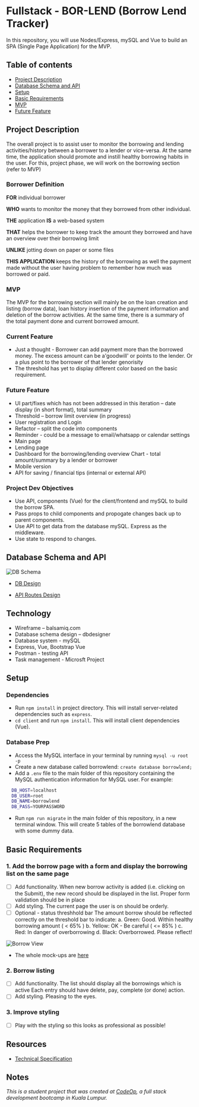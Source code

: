 # Fullstack - BOR-LEND (Borrow Lend Tracker)

In this repository, you will use Nodes/Express, mySQL and Vue to build an SPA (Single Page Application) for the MVP.

## Table of contents

* [Project Description](#project-description)
* [Database Schema and API](#database-schema-and-api)
* [Setup](#setup)
* [Basic Requirements](#basic-requirements)
* [MVP](#mvp)
* [Future Feature](#future_feature)

## Project Description

The overall project is to assist user to monitor the borrowing and lending activities/history between a borrower to a lender or vice-versa. At the same time, the application should promote and instill healthy borrowing habits in the user. For this, project phase, we will work on the borrowing section (refer to MVP)  

### Borrower Definition

**FOR** individual borrower

**WHO** wants to monitor the money that they borrowed from other individual.

**THE** application **IS** a web-based system

**THAT** helps the borrower to keep track the amount they borrowed and have an overview over their borrowing limit

**UNLIKE** jotting down on paper or some files

**THIS APPLICATION** keeps the history of the borrowing as well the payment made without the user having problem to remember how much was borrowed or paid.

### MVP

The MVP for the borrowing section will mainly be on the loan creation and listing (borrow data), loan history insertion of the payment information and deletion of the borrow activities. At the same time, there is a summary of the total payment done and current borrowed amount.

### Current Feature

* Just a thought - Borrower can add payment more than the borrowed money. The excess amount can be a'goodwill' or points to the lender. Or a plus point to the borrower of that lender genorisity
* The threshold has yet to display different color based on the basic requirement.

### Future Feature

* UI part/fixes which has not been addressed in this iteration – date display (in short format), total summary
* Threshold – borrow limit overview (in progress)
* User registration and Login
* Refactor – split the code into components
* Reminder - could be a message to email/whatsapp or calendar settings
* Main page
* Lending page
* Dashboard for the borrowing/lending overview
  Chart - total amount/summary by a lender or borrower
* Mobile version
* API for saving / financial tips (internal or external API)

### Project Dev Objectives

* Use API, components (Vue) for the client/frontend and mySQL to build the borrow SPA.
* Pass props to child components and propogate changes back up to parent components.
* Use API to get data from the database mySQL. Express as the middleware.
* Use state to respond to changes.

## Database Schema and API

![DB Schema](docs/proj1_db_scheme.PNG)

* [DB Design](https://app.dbdesigner.net/dashboard#)

* [API Routes Design](https://docs.google.com/document/d/1Wg9DPmdZhoawXzJmP_82v_M2K7jV_KZY/edit)

## Technology

* Wireframe – balsamiq.com
* Database schema design – dbdesigner
* Database system - mySQL
* Express, Vue, Bootstrap Vue
* Postman - testing API
* Task management - Microsft Project

## Setup

### Dependencies

* Run `npm install` in project directory. This will install server-related dependencies such as `express`.
* `cd client` and run `npm install`. This will install client dependencies (Vue).

### Database Prep

* Access the MySQL interface in your terminal by running `mysql -u root -p`
* Create a new database called borrowlend: `create database borrowlend;`
* Add a `.env` file to the main folder of this repository containing the MySQL authentication information for MySQL user. For example:

```bash
  DB_HOST=localhost
  DB_USER=root
  DB_NAME=borrowlend
  DB_PASS=YOURPASSWORD
```

* Run `npm run migrate` in the main folder of this repository, in a new terminal window. This will create 5 tables of the borrowlend database with some dummy data.

## Basic Requirements

### 1. Add the borrow page with a form and display the borrowing list on the same page

* [ ] Add functionality.
  When new borrow activity is added (i.e. clicking on the Submit), the new record should be displayed in the list.
  Proper form validation should be in place
* [ ] Add styling.
  The current page the user is on should be orderly.
* [ ] Optional - status threshhold bar
  The amount borrow should be reflected correctly on the threshold bar to indicate:
  a. Green: Good. Within healthy borrowing amount ( < 65% )
  b. Yellow: OK - Be careful ( <= 85% )
  c. Red: In danger of overborrowing
  d. Black: Overborrowed. Please reflect!

![Borrow View](docs/borrow_activity_view.png)

* The whole mock-ups are [here](https://balsamiq.cloud/su4rjdf/p3lwq8k/r2278)

### 2. Borrow listing

* [ ] Add functionality.
  The list should display all the borrowings which is active
  Each entry should have delete, pay, complete (or done) action.
* [ ] Add styling.
  Pleasing to the eyes.

### 3. Improve styling

* [ ] Play with the styling so this looks as professional as possible!

## Resources

* [Technical Specification](https://xxxx)

## Notes

_This is a student project that was created at [CodeOp](http://CodeOp.tech), a full stack development bootcamp in Kuala Lumpur._
